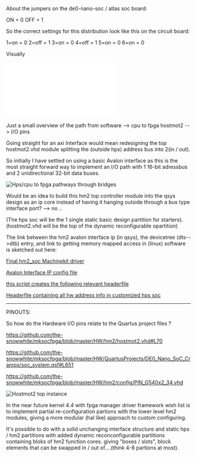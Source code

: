 About the jumpers on the de0-nano-soc / atlas soc board:

ON = 0
OFF = 1

So the correct settings for this distribution 
look like this on the circuit board:

1=on = 0
2=off = 1
3=on = 0
4=off = 1
5=on = 0
6=on = 0

Visually

![Firsttime Quartus setup guide ](./Quartus-Setup-guide.md)



Just a small overview of the path from software --> cpu to fpga hostmot2 --> I/O pins

Going straight for an axi Interface would mean redesigning the top hostmot2.vhd
module splitting the (outside hps) address bus into 2(in / out).

So initially I have settled on using a basic Avalon interface as this is the most straight forward way to implement an I/O path with 1 16-bit adressbus and 2 unidirectional 32-bit data buses.


![Hps/cpu to fpga pathways through bridges](https://github.com/the-snowwhite/mksocfpga/blob/master/docs/pics/Hps-fpga-bridges.png)


Would be an idea to build this hm2 top controller module into the qsys design as an ip core instead of having it hanging outside through a bus type interface port?  --> no ..


(The hps soc will be the 1 single static basic design partition for starters). (hostmot2.vhd will be the top of the dynamic reconfigurable opartition)


The link between the hm2 avalon interface ip (in qsys), the devicetree (dts-->dtb) entry, and link to getting memory mapped access in (linux) software is sketched out here:

[Final hm2_soc Machinekit driver](https://github.com/the-snowwhite/machinekit/blob/master/src/hal/drivers/mesa-hostmot2/hm2_soc.c)


[Avalon Interface IP config file](https://github.com/the-snowwhite/mksocfpga/blob/master/HW/ip/hm2reg_io/hm2reg_io_hw.tcl#L76)


[this script creates the following relevant headerfile](https://github.com/the-snowwhite/mksocfpga/blob/master/HW/QuartusProjects/DE0_Nano_SoC_Cramps/generate_hps_qsys_header.sh#L1)


[Headerfile containing all hw address info in customized hps soc ](https://github.com/the-snowwhite/mksocfpga/blob/master/HW/QuartusProjects/DE0_Nano_SoC_Cramps/hps_0.h#L12)


-----

PINOUTS:

So how do the Hardware I/O pins relate to the Quartus project files ?


https://github.com/the-snowwhite/mksocfpga/blob/master/HW/hm2/hostmot2.vhd#L70

https://github.com/the-snowwhite/mksocfpga/blob/master/HW/QuartusProjects/DE0_Nano_SoC_Cramps/soc_system.qsf#L651

https://github.com/the-snowwhite/mksocfpga/blob/master/HW/hm2/config/PIN_G540x2_34.vhd


![Hostmot2 top instance](https://github.com/the-snowwhite/mksocfpga/blob/master/docs/pics/Hostmot2-vhd_inst-pinouts.png)



In the near future kernel 4.4 with fpga manager driver framework wish list is to implement partial re-configuration partions with the lower level hm2 modules, giving a more modular (hal like) approach to custom configuring.

It's possible to do with a solid unchanging interface structure and static hps / hm2 partitions with added dynamic reconconfigurable partitions containing bloks of hm2 function cores. giving "boxes / slots", block elements that can be swapped in / out of....(think 4-8 partions at most).

